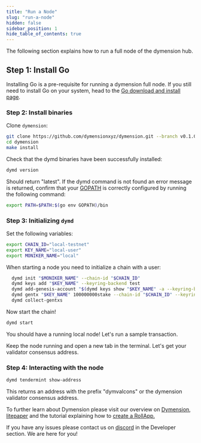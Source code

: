 ```yaml
---
title: "Run a Node"
slug: "run-a-node"
hidden: false
sidebar_position: 1
hide_table_of_contents: true
---
```


The following section explains how to run a full node of the dymension hub.

## Step 1: Install Go

Installing Go is a pre-requisite for running a dymension full node. If you still need to install Go on your system, head to the [Go download and install page](https://go.dev/doc/install).

### Step 2: Install binaries

Clone `dymension`:

```sh
git clone https://github.com/dymensionxyz/dymension.git --branch v0.1.0-alpha
cd dymension
make install
```

Check that the dymd binaries have been successfully installed:

```sh
dymd version
```

Should return "latest". If the dymd command is not found an error message is returned, confirm that your [GOPATH](https://go.dev/doc/gopath_code#GOPATH) is correctly configured by running the following command:

```sh
export PATH=$PATH:$(go env GOPATH)/bin
```

### Step 3: Initializing `dymd`

Set the following variables:

```sh
export CHAIN_ID="local-testnet"
export KEY_NAME="local-user"
export MONIKER_NAME="local"
```

When starting a node you need to initialize a chain with a user:

```sh
  dymd init "$MONIKER_NAME" --chain-id "$CHAIN_ID"
  dymd keys add "$KEY_NAME" --keyring-backend test
  dymd add-genesis-account "$(dymd keys show "$KEY_NAME" -a --keyring-backend test)" 100000000000stake
  dymd gentx "$KEY_NAME" 100000000stake --chain-id "$CHAIN_ID" --keyring-backend test
  dymd collect-gentxs
```

Now start the chain!

```sh
dymd start
```

You should have a running local node! Let's run a sample transaction.

Keep the node running and open a new tab in the terminal. Let's get your validator consensus address.

### Step 4: Interacting with the node

```sh
dymd tendermint show-address
```

This returns an address with the prefix "dymvalcons" or the dymension validator consensus address.

To further learn about Dymension please visit our overview on [Dymension](/docs/learn/modular-intro.md), [litepaper](/docs/dymension-litepaper/index.md) and the tutorial explaining how to [create a RollApp.](/docs/developers/getting-started/intro.md)

If you have any issues please contact us on [discord](http://discord.gg/dymension) in the Developer section. We are here for you!
